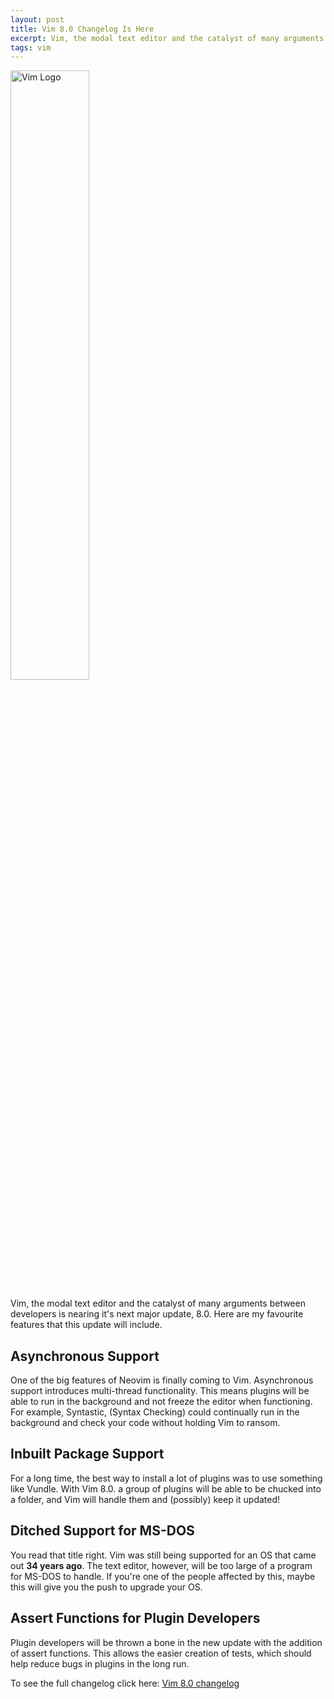 ```yaml
---
layout: post
title: Vim 8.0 Changelog Is Here
excerpt: Vim, the modal text editor and the catalyst of many arguments between developers is nearing it's next major update, 8.0. Here are my favourite features that this update will include.
tags: vim
---
```


<img src="https://upload.wikimedia.org/wikipedia/commons/thumb/9/9f/Vimlogo.svg/544px-Vimlogo.svg.png" alt="Vim Logo" height="50%" width="50%">

Vim, the modal text editor and the catalyst of many arguments between developers is nearing it's next major update, 8.0. Here are my favourite features that this update will include.

## Asynchronous Support
One of the big features of Neovim is finally coming to Vim. Asynchronous support introduces multi-thread functionality. This means plugins will be able to run in the background and not freeze the editor when functioning. For example, Syntastic, (Syntax Checking) could continually run in the background and check your code without holding Vim to ransom. 

## Inbuilt Package Support
For a long time, the best way to install a lot of plugins was to use something like Vundle. With Vim 8.0. a group of plugins will be able to be chucked into a folder, and Vim will handle them and (possibly) keep it updated!

## Ditched Support for MS-DOS
You read that title right. Vim was still being supported for an OS that came out **34 years ago**. The text editor, however, will be too large of a program for MS-DOS to handle. If you're one of the people affected by this, maybe this will give you the push to upgrade your OS. 

## Assert Functions for Plugin Developers
Plugin developers will be thrown a bone in the new update with the addition of assert functions. This allows the easier creation of tests, which should help reduce bugs in plugins in the long run.


To see the full changelog click here: [Vim 8.0 changelog](https://github.com/vim/vim/blob/master/runtime/doc/version8.txt)

